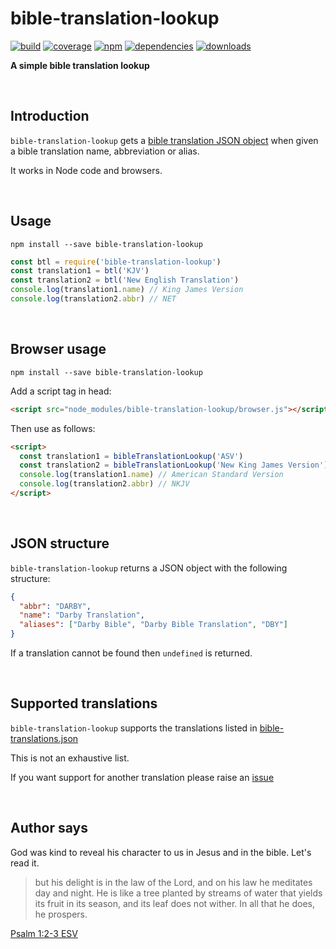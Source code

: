 # bible-translation-lookup

[![build](https://img.shields.io/travis/danday74/bible-translation-lookup/master.svg?label=linux)](https://travis-ci.org/danday74/bible-translation-lookup "Jesus loves you")
[![coverage](https://coveralls.io/repos/github/danday74/bible-translation-lookup/badge.svg)](https://coveralls.io/github/danday74/bible-translation-lookup "Jesus loves you")
[![npm](https://img.shields.io/npm/v/bible-translation-lookup.svg)](https://www.npmjs.com/package/bible-translation-lookup "Jesus loves you")
[![dependencies](https://david-dm.org/danday74/bible-translation-lookup/status.svg)](https://david-dm.org/danday74/bible-translation-lookup "Jesus loves you")
[![downloads](https://img.shields.io/npm/dm/bible-translation-lookup.svg)](https://www.npmjs.com/package/bible-translation-lookup "Jesus loves you")

**A simple bible translation lookup**



<br>

## Introduction

`bible-translation-lookup` gets a [bible translation JSON object](#json-structure "Jesus loves you") when given a bible translation name, abbreviation or alias.

It works in Node code and browsers.



<br>

## Usage

`npm install --save bible-translation-lookup`

```javascript 1.7
const btl = require('bible-translation-lookup')
const translation1 = btl('KJV')
const translation2 = btl('New English Translation')
console.log(translation1.name) // King James Version
console.log(translation2.abbr) // NET
```



<br>

## Browser usage

`npm install --save bible-translation-lookup`

Add a script tag in head:

```HTML
<script src="node_modules/bible-translation-lookup/browser.js"></script>
```

Then use as follows:

```HTML
<script>
  const translation1 = bibleTranslationLookup('ASV')
  const translation2 = bibleTranslationLookup('New King James Version')
  console.log(translation1.name) // American Standard Version
  console.log(translation2.abbr) // NKJV
</script>
```



<br>

## JSON structure

`bible-translation-lookup` returns a JSON object with the following structure:

```json
{
  "abbr": "DARBY",
  "name": "Darby Translation",
  "aliases": ["Darby Bible", "Darby Bible Translation", "DBY"]
}
```

If a translation cannot be found then `undefined` is returned.



<br>

## Supported translations

`bible-translation-lookup` supports the translations listed in [bible-translations.json](bible-translations.json "Jesus loves you")

This is not an exhaustive list.

If you want support for another translation please raise an [issue](https://github.com/danday74/bible-translation-lookup/issues "Jesus loves you")



<br>

## Author says

God was kind to reveal his character to us in Jesus and in the bible. Let's read it.

> but his delight is in the law of the Lord, and on his law he meditates day and night.
> He is like a tree planted by streams of water that yields its fruit in its season, and its leaf does not wither. In all that he does, he prospers.

[Psalm 1:2-3 ESV](https://www.bible.com/en-GB/bible/59/PSA.1.ESV "Jesus loves you")



<br><br><br>
